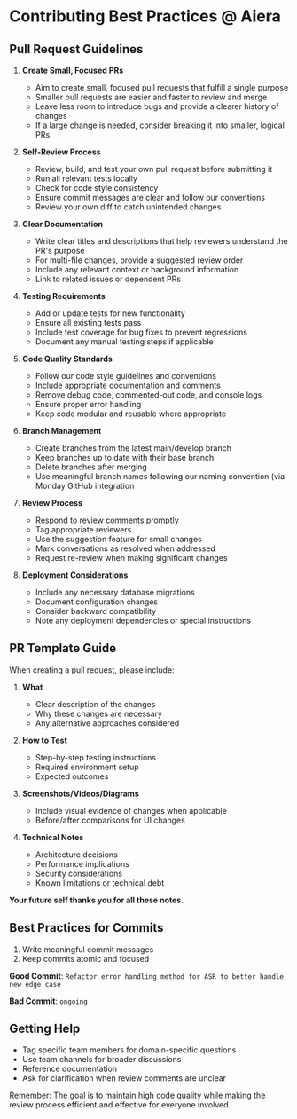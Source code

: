 # Contributing Best Practices @ Aiera

## Pull Request Guidelines

1. **Create Small, Focused PRs**
   - Aim to create small, focused pull requests that fulfill a single purpose
   - Smaller pull requests are easier and faster to review and merge
   - Leave less room to introduce bugs and provide a clearer history of changes
   - If a large change is needed, consider breaking it into smaller, logical PRs

2. **Self-Review Process**
   - Review, build, and test your own pull request before submitting it
   - Run all relevant tests locally
   - Check for code style consistency
   - Ensure commit messages are clear and follow our conventions
   - Review your own diff to catch unintended changes

3. **Clear Documentation**
   - Write clear titles and descriptions that help reviewers understand the PR's purpose
   - For multi-file changes, provide a suggested review order
   - Include any relevant context or background information
   - Link to related issues or dependent PRs

4. **Testing Requirements**
   - Add or update tests for new functionality
   - Ensure all existing tests pass
   - Include test coverage for bug fixes to prevent regressions
   - Document any manual testing steps if applicable

5. **Code Quality Standards**
   - Follow our code style guidelines and conventions
   - Include appropriate documentation and comments
   - Remove debug code, commented-out code, and console logs 
   - Ensure proper error handling
   - Keep code modular and reusable where appropriate

6. **Branch Management**
   - Create branches from the latest main/develop branch
   - Keep branches up to date with their base branch
   - Delete branches after merging
   - Use meaningful branch names following our naming convention (via Monday GitHub integration

7. **Review Process**
   - Respond to review comments promptly
   - Tag appropriate reviewers
   - Use the suggestion feature for small changes
   - Mark conversations as resolved when addressed
   - Request re-review when making significant changes

8. **Deployment Considerations**
   - Include any necessary database migrations
   - Document configuration changes
   - Consider backward compatibility
   - Note any deployment dependencies or special instructions

## PR Template Guide

When creating a pull request, please include:

1. **What**
   - Clear description of the changes
   - Why these changes are necessary
   - Any alternative approaches considered

2. **How to Test**
   - Step-by-step testing instructions
   - Required environment setup
   - Expected outcomes

3. **Screenshots/Videos/Diagrams**
   - Include visual evidence of changes when applicable
   - Before/after comparisons for UI changes

4. **Technical Notes**
   - Architecture decisions
   - Performance implications
   - Security considerations
   - Known limitations or technical debt

**Your future self thanks you for all these notes.**

## Best Practices for Commits

1. Write meaningful commit messages
2. Keep commits atomic and focused

**Good Commit**: `Refactor error handling method for ASR to better handle new edge case`

**Bad Commit**: `ongoing`

## Getting Help

- Tag specific team members for domain-specific questions
- Use team channels for broader discussions
- Reference documentation
- Ask for clarification when review comments are unclear

Remember: The goal is to maintain high code quality while making the review process efficient and effective for everyone involved.
